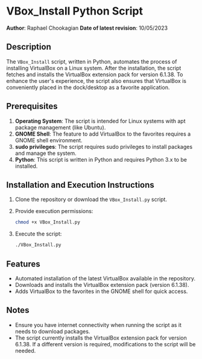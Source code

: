 # VBox_Install Python Script

**Author**: Raphael Chookagian
**Date of latest revision**: 10/05/2023

## Description

The `VBox_Install` script, written in Python, automates the process of installing VirtualBox on a Linux system. After the installation, the script fetches and installs the VirtualBox extension pack for version 6.1.38. To enhance the user's experience, the script also ensures that VirtualBox is conveniently placed in the dock/desktop as a favorite application.

## Prerequisites

1. **Operating System**: The script is intended for Linux systems with apt package management (like Ubuntu).
2. **GNOME Shell**: The feature to add VirtualBox to the favorites requires a GNOME shell environment.
3. **sudo privileges**: The script requires sudo privileges to install packages and manage the system.
4. **Python**: This script is written in Python and requires Python 3.x to be installed.

## Installation and Execution Instructions

1. Clone the repository or download the `VBox_Install.py` script.
2. Provide execution permissions:

   ```bash
   chmod +x VBox_Install.py
   ```

3. Execute the script:

   ```bash
   ./VBox_Install.py
   ```

## Features

- Automated installation of the latest VirtualBox available in the repository.
- Downloads and installs the VirtualBox extension pack (version 6.1.38).
- Adds VirtualBox to the favorites in the GNOME shell for quick access.

## Notes

- Ensure you have internet connectivity when running the script as it needs to download packages.
- The script currently installs the VirtualBox extension pack for version 6.1.38. If a different version is required, modifications to the script will be needed.
